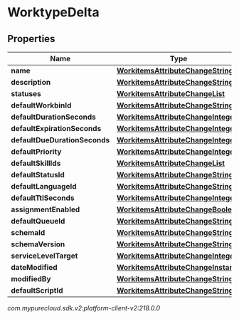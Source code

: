# WorktypeDelta


## Properties

| Name | Type | Description | Notes |
| ------------ | ------------- | ------------- | ------------- |
| **name** | [**WorkitemsAttributeChangeString**](WorkitemsAttributeChangeString) |  |  [optional] |
| **description** | [**WorkitemsAttributeChangeString**](WorkitemsAttributeChangeString) |  |  [optional] |
| **statuses** | [**WorkitemsAttributeChangeList**](WorkitemsAttributeChangeList) |  |  [optional] |
| **defaultWorkbinId** | [**WorkitemsAttributeChangeString**](WorkitemsAttributeChangeString) |  |  [optional] |
| **defaultDurationSeconds** | [**WorkitemsAttributeChangeInteger**](WorkitemsAttributeChangeInteger) |  |  [optional] |
| **defaultExpirationSeconds** | [**WorkitemsAttributeChangeInteger**](WorkitemsAttributeChangeInteger) |  |  [optional] |
| **defaultDueDurationSeconds** | [**WorkitemsAttributeChangeInteger**](WorkitemsAttributeChangeInteger) |  |  [optional] |
| **defaultPriority** | [**WorkitemsAttributeChangeInteger**](WorkitemsAttributeChangeInteger) |  |  [optional] |
| **defaultSkillIds** | [**WorkitemsAttributeChangeList**](WorkitemsAttributeChangeList) |  |  [optional] |
| **defaultStatusId** | [**WorkitemsAttributeChangeString**](WorkitemsAttributeChangeString) |  |  [optional] |
| **defaultLanguageId** | [**WorkitemsAttributeChangeString**](WorkitemsAttributeChangeString) |  |  [optional] |
| **defaultTtlSeconds** | [**WorkitemsAttributeChangeInteger**](WorkitemsAttributeChangeInteger) |  |  [optional] |
| **assignmentEnabled** | [**WorkitemsAttributeChangeBoolean**](WorkitemsAttributeChangeBoolean) |  |  [optional] |
| **defaultQueueId** | [**WorkitemsAttributeChangeString**](WorkitemsAttributeChangeString) |  |  [optional] |
| **schemaId** | [**WorkitemsAttributeChangeString**](WorkitemsAttributeChangeString) |  |  [optional] |
| **schemaVersion** | [**WorkitemsAttributeChangeString**](WorkitemsAttributeChangeString) |  |  [optional] |
| **serviceLevelTarget** | [**WorkitemsAttributeChangeInteger**](WorkitemsAttributeChangeInteger) |  |  [optional] |
| **dateModified** | [**WorkitemsAttributeChangeInstant**](WorkitemsAttributeChangeInstant) |  |  [optional] |
| **modifiedBy** | [**WorkitemsAttributeChangeString**](WorkitemsAttributeChangeString) |  |  [optional] |
| **defaultScriptId** | [**WorkitemsAttributeChangeString**](WorkitemsAttributeChangeString) |  |  [optional] |




_com.mypurecloud.sdk.v2:platform-client-v2:218.0.0_
